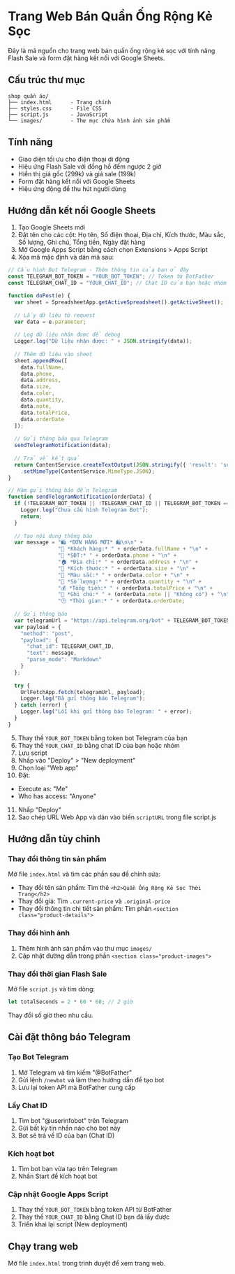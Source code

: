 # Trang Web Bán Quần Ống Rộng Kẻ Sọc

Đây là mã nguồn cho trang web bán quần ống rộng kẻ sọc với tính năng Flash Sale và form đặt hàng kết nối với Google Sheets.

## Cấu trúc thư mục

```
shop quần áo/
├── index.html      - Trang chính
├── styles.css      - File CSS
├── script.js       - JavaScript
└── images/         - Thư mục chứa hình ảnh sản phẩm
```

## Tính năng

- Giao diện tối ưu cho điện thoại di động
- Hiệu ứng Flash Sale với đồng hồ đếm ngược 2 giờ
- Hiển thị giá gốc (299k) và giá sale (199k)
- Form đặt hàng kết nối với Google Sheets
- Hiệu ứng động để thu hút người dùng

## Hướng dẫn kết nối Google Sheets

1. Tạo Google Sheets mới
2. Đặt tên cho các cột: Họ tên, Số điện thoại, Địa chỉ, Kích thước, Màu sắc, Số lượng, Ghi chú, Tổng tiền, Ngày đặt hàng
3. Mở Google Apps Script bằng cách chọn Extensions > Apps Script
4. Xóa mã mặc định và dán mã sau:

```javascript
// Cấu hình Bot Telegram - Thêm thông tin của bạn ở đây
const TELEGRAM_BOT_TOKEN = "YOUR_BOT_TOKEN"; // Token từ BotFather
const TELEGRAM_CHAT_ID = "YOUR_CHAT_ID"; // Chat ID của bạn hoặc nhóm

function doPost(e) {
  var sheet = SpreadsheetApp.getActiveSpreadsheet().getActiveSheet();
  
  // Lấy dữ liệu từ request
  var data = e.parameter;
  
  // Log dữ liệu nhận được để debug
  Logger.log("Dữ liệu nhận được: " + JSON.stringify(data));
  
  // Thêm dữ liệu vào sheet
  sheet.appendRow([
    data.fullName,
    data.phone,
    data.address,
    data.size,
    data.color,
    data.quantity,
    data.note,
    data.totalPrice,
    data.orderDate
  ]);
  
  // Gửi thông báo qua Telegram
  sendTelegramNotification(data);
  
  // Trả về kết quả
  return ContentService.createTextOutput(JSON.stringify({ 'result': 'success' }))
    .setMimeType(ContentService.MimeType.JSON);
}

// Hàm gửi thông báo đến Telegram
function sendTelegramNotification(orderData) {
  if (!TELEGRAM_BOT_TOKEN || !TELEGRAM_CHAT_ID || TELEGRAM_BOT_TOKEN === "YOUR_BOT_TOKEN") {
    Logger.log("Chưa cấu hình Telegram Bot");
    return;
  }
  
  // Tạo nội dung thông báo
  var message = "🛍️ *ĐƠN HÀNG MỚI* 🛍️\n\n" +
                "👤 *Khách hàng:* " + orderData.fullName + "\n" +
                "📱 *SĐT:* " + orderData.phone + "\n" +
                "🏠 *Địa chỉ:* " + orderData.address + "\n" +
                "📏 *Kích thước:* " + orderData.size + "\n" + 
                "🎨 *Màu sắc:* " + orderData.color + "\n" +
                "🔢 *Số lượng:* " + orderData.quantity + "\n" +
                "💰 *Tổng tiền:* " + orderData.totalPrice + "\n" +
                "📝 *Ghi chú:* " + (orderData.note || "Không có") + "\n" +
                "🕒 *Thời gian:* " + orderData.orderDate;
  
  // Gửi thông báo
  var telegramUrl = "https://api.telegram.org/bot" + TELEGRAM_BOT_TOKEN + "/sendMessage";
  var payload = {
    "method": "post",
    "payload": {
      "chat_id": TELEGRAM_CHAT_ID,
      "text": message,
      "parse_mode": "Markdown"
    }
  };
  
  try {
    UrlFetchApp.fetch(telegramUrl, payload);
    Logger.log("Đã gửi thông báo Telegram");
  } catch (error) {
    Logger.log("Lỗi khi gửi thông báo Telegram: " + error);
  }
}
```

5. Thay thế `YOUR_BOT_TOKEN` bằng token bot Telegram của bạn
6. Thay thế `YOUR_CHAT_ID` bằng chat ID của bạn hoặc nhóm
7. Lưu script
8. Nhấp vào "Deploy" > "New deployment"
9. Chọn loại "Web app"
10. Đặt:
   - Execute as: "Me"
   - Who has access: "Anyone"
11. Nhấp "Deploy"
12. Sao chép URL Web App và dán vào biến `scriptURL` trong file script.js

## Hướng dẫn tùy chỉnh

### Thay đổi thông tin sản phẩm

Mở file `index.html` và tìm các phần sau để chỉnh sửa:

- Thay đổi tên sản phẩm: Tìm thẻ `<h2>Quần Ống Rộng Kẻ Sọc Thời Trang</h2>`
- Thay đổi giá: Tìm `.current-price` và `.original-price`
- Thay đổi thông tin chi tiết sản phẩm: Tìm phần `<section class="product-details">`

### Thay đổi hình ảnh

1. Thêm hình ảnh sản phẩm vào thư mục `images/`
2. Cập nhật đường dẫn trong phần `<section class="product-images">`

### Thay đổi thời gian Flash Sale

Mở file `script.js` và tìm dòng:
```javascript
let totalSeconds = 2 * 60 * 60; // 2 giờ
```

Thay đổi số giờ theo nhu cầu.

## Cài đặt thông báo Telegram

### Tạo Bot Telegram
1. Mở Telegram và tìm kiếm "@BotFather"
2. Gửi lệnh `/newbot` và làm theo hướng dẫn để tạo bot
3. Lưu lại token API mà BotFather cung cấp

### Lấy Chat ID
1. Tìm bot "@userinfobot" trên Telegram
2. Gửi bất kỳ tin nhắn nào cho bot này
3. Bot sẽ trả về ID của bạn (Chat ID)

### Kích hoạt bot
1. Tìm bot bạn vừa tạo trên Telegram
2. Nhấn Start để kích hoạt bot

### Cập nhật Google Apps Script
1. Thay thế `YOUR_BOT_TOKEN` bằng token API từ BotFather
2. Thay thế `YOUR_CHAT_ID` bằng Chat ID bạn đã lấy được
3. Triển khai lại script (New deployment)

## Chạy trang web

Mở file `index.html` trong trình duyệt để xem trang web.
